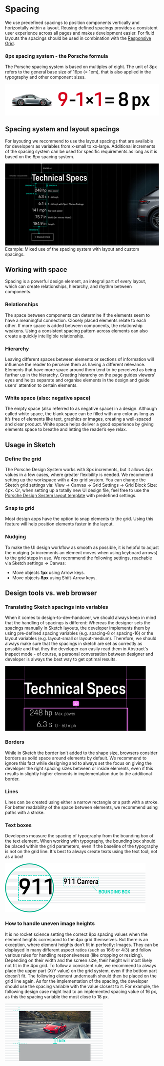 # Spacing

We use predefined spacings to position components vertically and horizontally within a layout. Reusing defined spacings
provides a consistent user experience across all pages and makes development easier. For fluid layouts the spacings
should be used in combination with the [Responsive Grid](components/grid).

### 8px spacing system - the Porsche formula

The Porsche spacing system is based on multiples of eight. The unit of 8px refers to the general base size of 16px (=
1em), that is also applied in the typography and other component sizes.

![The Porsche spacing formula](assets/spacings-formula.png)

<TableOfContents></TableOfContents>

## Spacing system and layout spacings

For layouting we recommend to use the layout spacings that are available for developers as variables from x-small to
xx-large. Additional increments of the spacing system can be used for specific requirements as long as it is based on
the 8px spacing system.

![The Porsche spacing formula](assets/spacings-example-02.png) Example: Mixed use of the spacing system with layout and
custom spacings.

## Working with space

Spacing is a powerful design element, an integral part of every layout, which can create relationships, hierarchy, and
rhythm between components.

### Relationships

The space between components can determine if the elements seem to have a meaningful connection. Closely placed elements
relate to each other. If more space is added between components, the relationship weakens. Using a consistent spacing
pattern across elements can also create a quickly intelligible relationship.

### Hierarchy

Leaving different spaces between elements or sections of information will influence the reader to perceive them as
having a different relevance. Elements that have more space around them tend to be perceived as being further up in the
hierarchy. Creating hierarchy on the page guides viewers' eyes and helps separate and organise elements in the design
and guide users' attention to certain elements.

### White space (also: negative space)

The empty space (also referred to as negative space) in a design. Although called white space, the blank space can be
filled with any color as long as it’s free of elements like text, graphics or images, creating a well-spaced and clear
product. White space helps deliver a good experience by giving elements space to breathe and letting the reader’s eye
relax.

## Usage in Sketch

### Define the grid

The Porsche Design System works with 8px increments, but it allows 4px values in a few cases, where greater flexibility
is needed. We recommend setting up the workspace with a 4px grid system. You can change the Sketch grid settings via:
View → Canvas → Grid Settings → Grid Block Size: 4px. Or, when setting up a totally new UI design file, feel free to use
the
[Porsche Design System layout template](https://designsystem.porsche.com/sketch/porsche-design-system-layout-template.sketch)
with predefined settings.

### Snap to grid

Most design apps have the option to snap elements to the grid. Using this feature will help position elements faster in
the layout.

### Nudging

To make the UI design workflow as smooth as possible, it is helpful to adjust the nudging (= increments an element moves
when using keyboard arrows) to the grid steps in use. We recommend the following settings, reachable via Sketch settings
→ Canvas:

- Move objects **1px** using Arrow keys.
- Move objects **8px** using Shift-Arrow keys.

## Design tools vs. web browser

### Translating Sketch spacings into variables

When it comes to design-to-dev-handover, we should always keep in mind that the handling of spacings is different:
Whereas the designer sets the spacings manually in Sketch layouts, the developer implements them by using pre-defined
spacing variables (e.g. spacing-8 or spacing-16) or the layout variables (e.g. layout-small or layout-medium).
Therefore, we should always make sure that the spacings in sketch are set as correctly as possible and that they the
developer can easily read them in Abstract's inspect mode - of course, a personal conversation between designer and
developer is always the best way to get optimal results.

![Abstract inspect view of spacing](assets/spacings-inspect.png)

### Borders

While in Sketch the border isn't added to the shape size, browsers consider borders as solid space around elements by
default. We recommend to ignore this fact while designing and to always set the focus on giving the developer the right
spacing sizes between or inside elements, even if this results in slightly higher elements in implementation due to the
additional border.

### Lines

Lines can be created using either a narrow rectangle or a path with a stroke. For better readability of the space
between elements, we recommend using paths with a stroke.

### Text boxes

Developers measure the spacing of typography from the bounding box of the text element. When working with typography,
the bounding box should be placed within the grid parameters, even if the baseline of the typography is not on the grid
line. It's best to always create texts using the text tool, not as a box!

![Text box placement](assets/spacings-bounding-box.png)

### How to handle uneven image heights

It is no rocket science setting the correct 8px spacing values when the element heights correspond to the 4px grid
themselves. But there is an exception, where element heights don’t fit in perfectly: Images. They can be displayed in
many different aspect ratios (such as 16:9 or 4:3) and follow various rules for handling responsiveness (like cropping
or resizing). Depending on their width and the screen size, their height will most likely not fit in the 4px grid. To
follow a consistent rule, we recommend to always place the upper part (X/Y value) on the grid system, even if the bottom
part doesn’t fit. The following element underneath should then be placed on the grid line again. As for the
implementation of the spacing, the developer should use the spacing variable with the value closest to it. For example,
the following design case might lead to an implemented spacing value of 16 px, as this the spacing variable the most
close to 18 px.

![Image placement](assets/spacing-images.png)
